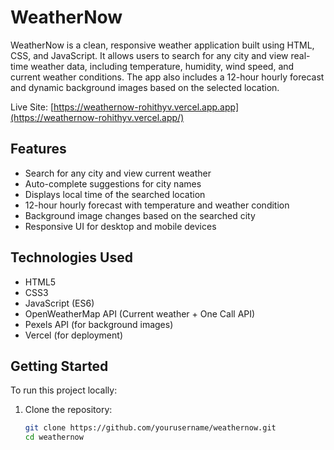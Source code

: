 # WeatherNow

WeatherNow is a clean, responsive weather application built using HTML, CSS, and JavaScript. It allows users to search for any city and view real-time weather data, including temperature, humidity, wind speed, and current weather conditions. The app also includes a 12-hour hourly forecast and dynamic background images based on the selected location.

Live Site: [https://weathernow-rohithyv.vercel.app.app](https://weathernow-rohithyv.vercel.app/)

## Features

- Search for any city and view current weather
- Auto-complete suggestions for city names
- Displays local time of the searched location
- 12-hour hourly forecast with temperature and weather condition
- Background image changes based on the searched city
- Responsive UI for desktop and mobile devices

## Technologies Used

- HTML5
- CSS3
- JavaScript (ES6)
- OpenWeatherMap API (Current weather + One Call API)
- Pexels API (for background images)
- Vercel (for deployment)

## Getting Started

To run this project locally:

1. Clone the repository:
   ```bash
   git clone https://github.com/yourusername/weathernow.git
   cd weathernow
